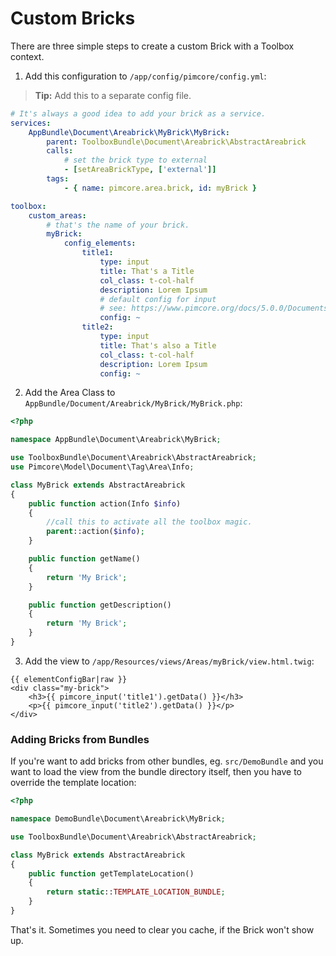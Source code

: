 # Custom Bricks 

There are three simple steps to create a custom Brick with a Toolbox context.

1. Add this configuration to `/app/config/pimcore/config.yml`:

> **Tip:** Add this to a separate config file.

```yaml
# It's always a good idea to add your brick as a service.
services:
    AppBundle\Document\Areabrick\MyBrick\MyBrick:
        parent: ToolboxBundle\Document\Areabrick\AbstractAreabrick
        calls:
            # set the brick type to external
            - [setAreaBrickType, ['external']]
        tags:
            - { name: pimcore.area.brick, id: myBrick }

toolbox:
    custom_areas:
        # that's the name of your brick. 
        myBrick:
            config_elements:
                title1:
                    type: input
                    title: That's a Title
                    col_class: t-col-half
                    description: Lorem Ipsum
                    # default config for input
                    # see: https://www.pimcore.org/docs/5.0.0/Documents/Editables/Input.html#page_Configuration
                    config: ~
                title2:
                    type: input
                    title: That's also a Title
                    col_class: t-col-half
                    description: Lorem Ipsum
                    config: ~
```

2. Add the Area Class to `AppBundle/Document/Areabrick/MyBrick/MyBrick.php`:

```php
<?php

namespace AppBundle\Document\Areabrick\MyBrick;

use ToolboxBundle\Document\Areabrick\AbstractAreabrick;
use Pimcore\Model\Document\Tag\Area\Info;

class MyBrick extends AbstractAreabrick
{
    public function action(Info $info)
    {
        //call this to activate all the toolbox magic.
        parent::action($info);
    }

    public function getName()
    {
        return 'My Brick';
    }

    public function getDescription()
    {
        return 'My Brick';
    }
}
```

3. Add the view to `/app/Resources/views/Areas/myBrick/view.html.twig`:

```twig
{{ elementConfigBar|raw }}
<div class="my-brick">
    <h3>{{ pimcore_input('title1').getData() }}</h3>
    <p>{{ pimcore_input('title2').getData() }}</p>
</div>
```

### Adding Bricks from Bundles

If you're want to add bricks from other bundles, eg. `src/DemoBundle` and you want to load the view from the bundle directory itself, then you have to override the template location:

```php
<?php

namespace DemoBundle\Document\Areabrick\MyBrick;

use ToolboxBundle\Document\Areabrick\AbstractAreabrick;

class MyBrick extends AbstractAreabrick
{
    public function getTemplateLocation()
    {
        return static::TEMPLATE_LOCATION_BUNDLE;
    }
}
```

That's it. Sometimes you need to clear you cache, if the Brick won't show up.